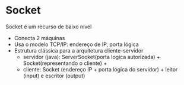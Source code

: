 # Socket

Socket é um recurso de baixo nível

- Conecta 2 máquinas
- Usa o modelo TCP/IP: endereço de IP, porta lógica
- Estrutura clássica para a arquitetura cliente-servidor
  - servidor (java): ServerSocket(porta logica autorizada) + Socket(representando o cliente) +
  - cliente: Socket (endereço IP + porta lógica do servidor) + leitor (input) e escritor (output)
